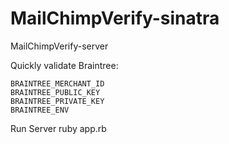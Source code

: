 # MailChimpVerify-sinatra
MailChimpVerify-server

Quickly validate Braintree:

    BRAINTREE_MERCHANT_ID
    BRAINTREE_PUBLIC_KEY
    BRAINTREE_PRIVATE_KEY
    BRAINTREE_ENV
    
Run Server
    ruby app.rb
